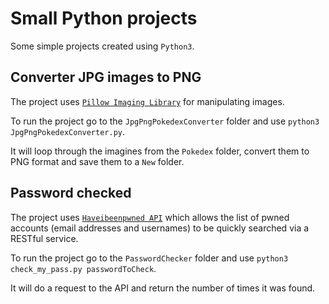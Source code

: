 # Small Python projects

Some simple projects created using `Python3`.

## Converter JPG images to PNG

The project uses [`Pillow Imaging Library`](https://pillow.readthedocs.io/en/stable/) for manipulating images. <br>

To run the project go to the `JpgPngPokedexConverter` folder and use `python3 JpgPngPokedexConverter.py`. <br>

It will loop through the imagines from the `Pokedex` folder, convert them to PNG format and save them to a `New` folder.

## Password checked

The project uses [`Haveibeenpwned API`](https://haveibeenpwned.com/API/v3) which allows the list of pwned accounts (email addresses and usernames) to be quickly searched via a RESTful service. <br>

To run the project go to the `PasswordChecker` folder and use `python3 check_my_pass.py passwordToCheck`. <br>

It will do a request to the API and return the number of times it was found. <br>
<!-- 
## Screenshot

<img src="/assets/ss.png" width="375px" /> -->
